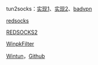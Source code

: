 tun2socks：[实现1](https://github.com/xjasonlyu/tun2socks)、[实现2](https://github.com/eycorsican/go-tun2socks)、[badvpn](https://github.com/ambrop72/badvpn)

[redsocks](https://github.com/darkk/redsocks)

[REDSOCKS2](https://github.com/semigodking/redsocks)

[WinpkFilter](https://www.ntkernel.com/windows-packet-filter/)

[Wintun](https://www.wintun.net/)，[Github](https://github.com/WireGuard/wintun)
